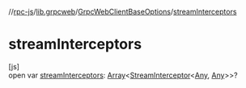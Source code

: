 //[rpc-js](../../../index.md)/[lib.grpcweb](../index.md)/[GrpcWebClientBaseOptions](index.md)/[streamInterceptors](stream-interceptors.md)

# streamInterceptors

[js]\
open var [streamInterceptors](stream-interceptors.md): [Array](https://kotlinlang.org/api/latest/jvm/stdlib/kotlin/-array/index.html)&lt;[StreamInterceptor](../-stream-interceptor/index.md)&lt;[Any](https://kotlinlang.org/api/latest/jvm/stdlib/kotlin/-any/index.html), [Any](https://kotlinlang.org/api/latest/jvm/stdlib/kotlin/-any/index.html)&gt;&gt;?
